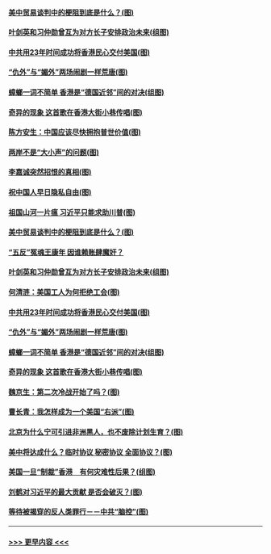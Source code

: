 #### [美中贸易谈判中的梗阻到底是什么？(图)](../pages/p4/907791.md?t=09191033) 
#### [叶剑英和习仲勋曾互为对方长子安排政治未来(组图)](../pages/p4/907786.md?t=09191033) 
#### [中共用23年时间成功将香港民心交付美国(图)](../pages/p4/907698.md?t=09191033) 
#### [“仇外”与“媚外”两场闹剧一样荒唐(图)](../pages/p4/907689.md?t=09191033) 
#### [蟑螂一词不简单 香港是“德国近邻”间的对决(组图)](../pages/p4/907618.md?t=09191033) 
#### [奇异的现象 这首歌在香港大街小巷传唱(图)](../pages/p4/907583.md?t=09191033) 
#### [陈方安生：中国应该尽快拥抱普世价值(图)](../pages/p4/907826.md?t=09191033) 
#### [两岸不是“大小声”的问题(图)](../pages/p4/907825.md?t=09191033) 
#### [李嘉诚突然招恨的真相(图)](../pages/p4/907799.md?t=09191033) 
#### [祝中国人早日隐私自由(图)](../pages/p4/907797.md?t=09191033) 
#### [祖国山河一片瘟 习近平只能求助川普(图)](../pages/p4/907796.md?t=09191033) 
#### [美中贸易谈判中的梗阻到底是什么？(图)](../pages/p4/907791.md?t=09191033) 
#### [“五反”冤魂王康年 因谁赖账肆魔奸？](../pages/p4/907787.md?t=09191033) 
#### [叶剑英和习仲勋曾互为对方长子安排政治未来(组图)](../pages/p4/907786.md?t=09191033) 
#### [何清涟：美国工人为何拒绝工会(图)](../pages/p4/907701.md?t=09191033) 
#### [中共用23年时间成功将香港民心交付美国(图)](../pages/p4/907698.md?t=09191033) 
#### [“仇外”与“媚外”两场闹剧一样荒唐(图)](../pages/p4/907689.md?t=09191033) 
#### [蟑螂一词不简单 香港是“德国近邻”间的对决(组图)](../pages/p4/907618.md?t=09191033) 
#### [奇异的现象 这首歌在香港大街小巷传唱(图)](../pages/p4/907583.md?t=09191033) 
#### [魏京生：第二次冷战开始了吗？(图)](../pages/p4/907581.md?t=09191033) 
#### [曹长青：我怎样成为一个美国“右派”(图)](../pages/p4/907580.md?t=09191033) 
#### [北京为什么宁可引进非洲黑人，也不废除计划生育？(图)](../pages/p4/907577.md?t=09191033) 
#### [美中将达成什么？临时协议 秘密协议 全面协议？(图)](../pages/p4/907576.md?t=09191033) 
#### [美国一旦“制裁”香港　有何灾难性后果？(组图)](../pages/p4/907575.md?t=09191033) 
#### [刘鹤对习近平的最大贡献 是否会破灭？(图)](../pages/p4/907509.md?t=09191033) 
#### [等待被揭穿的反人类罪行－－中共“脑控”(图)](../pages/p4/907167.md?t=09191033) 

----
#### [ >>> 更早内容 <<< ](../indexes/p4-earlier.md)
